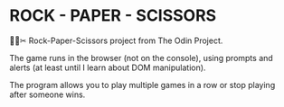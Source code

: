 # ROCK - PAPER - SCISSORS
🗿📄✂ Rock-Paper-Scissors project from The Odin Project.

The game runs in the browser (not on the console), using prompts and alerts (at least until I learn about DOM manipulation).

The program allows you to play multiple games in a row or stop playing after someone wins.
